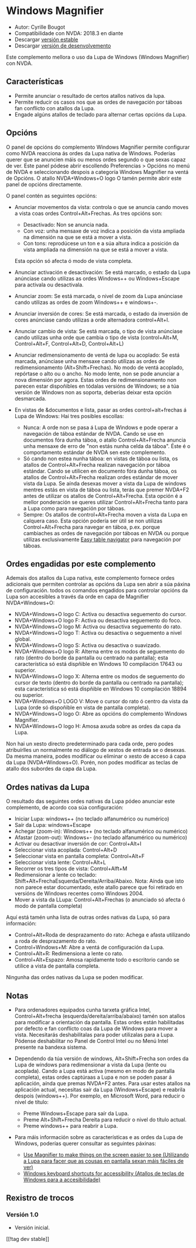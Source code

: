 # Windows Magnifier #

* Autor: Cyrille Bougot
* Compatibilidade con NVDA: 2018.3 en diante
* Descargar  [versión estable][1]
* Descargar [versión de desenvolvemento][2]

Este complemento mellora o uso da Lupa de Windows (Windows Magnifier) con
NVDA.


## Características

* Permite anunciar o resultado de certos atallos nativos da lupa.
* Permite reducir os casos nos que as ordes de navegación por táboas fan
  conflicto con atallos da Lupa.
* Engade algúns atallos de teclado para alternar certas opcións da Lupa.


## Opcións

O panel de opcións do complemento Windows Magnifier permite configurar como NVDA reacciona ás ordes da Lupa nativa de Windows.
Poderías querer que se anuncien máis ou menos ordes segundo o que sexas capaz de ver.
Este panel pódese abrir escollendo Preferencias > Opcións no menú de NVDA e seleccionando despois a categoría Windows Magnifier na ventá de Opcións.
O atallo NVDA+Windows+O logo O tamén permite abrir este panel de opcións directamente.

O panel contén as seguintes opcións:

* Anunciar movementos da vista: controla o que se anuncia cando moves a
  vista coas ordes Control+Alt+Frechas. As tres opcións son:
  
    * Desactivado: Non se anuncia nada.
    * Con voz: unha mensaxe de voz indica a posición da vista ampliada na
      dimensión na que se está a mover a vista.
    * Con tons: reprodúcese un ton e a súa altura indica a posición da vista
      ampliada na dimensión na que se está a mover a vista.
  
  Esta opción só afecta ó modo de vista completa.
  
* Anunciar activación e desactivación: Se está marcado, o estado da Lupa
  anúnciase cando utilizas as ordes Windows++ ou Windows+Escape para
  activala ou desactivala.
* Anunciar zoom: Se está marcada, o nivel de zoom da Lupa anúnciase cando
  utilizas as ordes de zoom Windows++ e windows+-.
* Anunciar inversión de cores: Se está marcada, o estado da inversión de
  cores anúnciase cando utilizas a orde alternadora control+Alt+I.
* Anunciar cambio de vista: Se está marcada, o tipo de vista anúnciase cando
  utilizas unha orde que cambia o tipo de vista (control+Alt+M,
  Control+Alt+F, Control+Alt+D, Control+Alt+L)
* Anunciar redimensionamento de ventá de lupa ou acoplado: Se está marcada,
  anúnciase unha mensaxe cando utilizas as ordes de redimensionamento
  (Alt+Shift+Frechas).  No modo de ventá acoplado, repórtase o alto ou o
  ancho.  No modo lente, non se pode anunciar a nova dimensión por agora.
  Estas ordes de redimensionamento non parecen estar dispoñibles en tódalas
  versións de Windows; se a túa versión de Windows non as soporta, deberías
  deixar esta opción desmarcada.
* En vistas de &documentos e lista, pasar as ordes control+alt+frechas á
  Lupa de Windows: Hai tres posibles escollas:
  
    * Nunca: A orde non se pasa á Lupa de Windows e pode operar a navegación
      de táboa estándar de NVDA.  Cando se use en documentos fóra dunha
      táboa, o atallo Control+Alt+Frecha anuncia unha mensaxe de erro de
      "non estás nunha celda da táboa".  Éste é o comportamento estándar de
      NVDA sen este complemento.
    * Só cando non estea nunha táboa: en vistas de táboa ou lista, os
      atallos de Control+Alt+Frecha realizan navegación por táboa estándar.
      Cando se utilicen en documento fóra dunha táboa, os atallos de
      Control+Alt+Frecha realizan ordes estándar de mover vista da Lupa.  Se
      aínda desexas mover a vista da Lupa de windows mentres estás en vista
      de táboa ou lista, terás que premer NVDA+F2 antes de utilizar os
      atallos de Control+Alt+Frecha.  Esta opción é a mellor ponderación se
      queres utilizar Control+Alt+Frecha tanto para a Lupa como para
      navegación por táboas.
    * Sempre: Os atallos de control+Alt+Frecha moven a vista da Lupa en
      calquera caso.  Esta opción podería ser útil se non utilizas
      Control+Alt+Frecha para navegar en táboa, p.ex. porque cambiaches as
      ordes de navegación por táboas en NVDA ou porque utilizas
      exclusivamente [Easy table navigator][5] para navegación por táboas.


## Ordes engadidas por este complemento

Ademais dos atallos da Lupa nativa, este complemento fornece ordes
adicionais que permiten controlar as opcións da Lupa sen abrir a súa páxina
de configuración.  todos os comandos engadidos para controlar opcións da
Lupa son accesibles a través da orde en capa de Magnifier NVDA+Windows+O:

* NVDA+Windows+O logo C: Activa ou desactiva seguemento do cursor.
* NVDA+Windows+O logo F: Activa ou desactiva seguemento do foco.
* NVDA+Windows+O logo M: Activa ou desactiva seguemento do rato.
* NVDA+Windows+O logo T: Activa ou desactiva o seguemento a nivel global.
* NVDA+Windows+O logo S: Activa ou desactiva o suavizado.
* NVDA+Windows+O logo R: Alterna entre os modos de seguemento do rato
  (dentro do borde da pantalla ou centrado na pantalla); esta característica
  só está dispñible en Windows 10 compilación 17643 ou superior.
* NVDA+Windows+O logo X: Alterna entre os modos de seguemento do cursor de
  texto (dentro do borde da pantalla ou centrado na pantalla); esta
  característica só está dispñible en Windows 10 compilación 18894 ou
  superior.
* NVDA+Windows+O LOGO V: Move o cursor do rato ó centro da vista da Lupa
  (orde só dispoñible en vista de pantalla completa).
* NVDA+Windows+O logo O: Abre as opcións do complemento Windows Magnifier.
* NVDA*Windows+O logo H: Amosa axuda sobre as ordes da capa da Lupa.

Non hai un xesto directo predeterminado para cada orde, pero podes
atribuírlles un normalmente no diálogo de xestos de entrada se o desexas.
Da mesma maneira, podes modificar ou eliminar o xesto de acceso á capa da
Lupa (NVDA+Windows+O).  Porén, non podes modificar as teclas de atallo dos
subordes da capa da Lupa.


## Ordes nativas da Lupa

O resultado das seguintes ordes nativas da Lupa pódeo anunciar este
complemento, de acordo coa súa configuración:

* Iniciar Lupa: windows++ (no teclado alfanumérico ou numérico)
* Saír da Lupa: windows+Escape
* Achegar (zoom-in): Windows++ (no teclado alfanumérico ou numérico)
* Afastar (zoom-out): Windows+- (no teclado alfanumérico ou numérico)
* Activar ou desactivar inversión de cor: Control+Alt+I
* Seleccionar vista acoplada: Control+Alt+D
* Seleccionar vista en pantalla completa: Control+Alt+F
* Seleccionar vista lente: Control+Alt+L
* Recorrer os tres tipos de vista: Control+Alft+M
* Redimensionar a lente co teclado:
  Shift+Alt+FrechaEsquerda/Dereita/Arriba/Abaixo.  Nota: Aínda que isto non
  parece estar documentado, este atallo parece que foi retirado en versións
  de Windows recentes como Windows 2004.
* Mover a vista da LLupa: Control+Alt+Frechas (o anunciado só afecta ó modo
  de pantalla completa)

Aquí está tamén unha lista de outras ordes nativas da Lupa, só para
información:

* Control+Alt+Roda de desprazamento do rato: Achega e afasta utilizando a
  roda de desprazamento do rato.
* Control+Windows+M: Abre a ventá de configuración da Lupa.
* Control+Alt+R: Redimensiona a lente co rato.
* Control+Alt+Espazo: Amosa rapidamente todo o escritorio cando se utilice a
  vista de pantalla completa.

Ningunha das ordes nativas da Lupa se poden modificar.


## Notas

* Para ordenadores equipados cunha tarxeta gráfica Intel, Control+Alt+frecha
  (esquerda/dereita/arriba/abaixo) tamén son atallos para modificar a
  orientación da pantalla.  Estas ordes están habilitadas por defecto e fan
  conflicto coas da Lupa de Windows para mover a vista.  Necesitarás
  deshabilitalas para poder utilizalas para a Lupa.  Pódense deshabilitar no
  Panel de Control Intel ou no Menú Intel presente na bandexa sistema.
* Dependendo da túa versión de windows, Alt+Shift+Frecha son ordes da Lupa
  de windows para redimensionar a vista da Lupa (lente ou acoplada).  Cando
  a Lupa está activa (mesmo en modo de pantalla completa), estas ordes
  captúraas a Lupa e non se poden pasar á aplicación, aínda que premas
  NVDA+F2 antes.  Para usar estes atallos na aplicación actual, necesitas
  saír da Lupa (Windows+Escape) e reabrila despois (windows++).  Por
  exemplo, en Microsoft Word, para reducir o nivel de título:
  
    * Preme Windows+Escape para saír da Lupa.
    * Preme Alt+Shift+Frecha Dereita para reducir o nivel do título actual.
    * Preme windows++ para reabrir a Lupa.

* Para máis información sobre as características e as ordes da Lupa de
  Windows, poderías querer consultar as seguintes páxinas:

    * [Use Magnifier to make things on the screen easier to see (Utilizando
      a Lupa para facer que as cousas en pantalla sexan máis fáciles de
      ver)](https://support.microsoft.com/en-us/help/11542/windows-use-magnifier-to-make-things-easier-to-see)
    * [Windows keyboard shortcuts for accessibility (Atallos de teclas de
      Windows para a accesibilidade)][4]


## Rexistro de trocos

### Versión 1.0

* Versión inicial.

[[!tag dev stable]]

[1]: https://addons.nvda-project.org/files/get.php?file=winmag

[2]: https://addons.nvda-project.org/files/get.php?file=winmag-dev

[4]: https://support.microsoft.com/en-us/help/13810

[5]: https://addons.nvda-project.org/addons/easyTableNavigator.en.html
